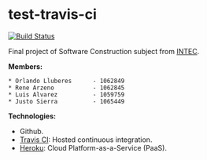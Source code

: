 # test-travis-ci

[![Build Status](https://travis-ci.org/chicojasl/test-travis-ci.svg?branch=master)](https://travis-ci.org/chicojasl/test-travis-ci)

Final project of Software Construction subject from [INTEC][1].

[1]: http://intec.edu.do/ "Instituto Tecnológico de Santo Domingo"
[2]: https://www.heroku.com/ "Heroku"
[3]: https://travis-ci.org/ "Travis CI"


__Members:__

	* Orlando Lluberes		- 1062849
	* Rene Arzeno			- 1062845
	* Luis Alvarez			- 1059759
	* Justo Sierra			- 1065449

__Technologies:__	

- Github.
- [Travis CI][3]: Hosted continuous integration.
- [Heroku][2]:  Cloud Platform-as-a-Service (PaaS).